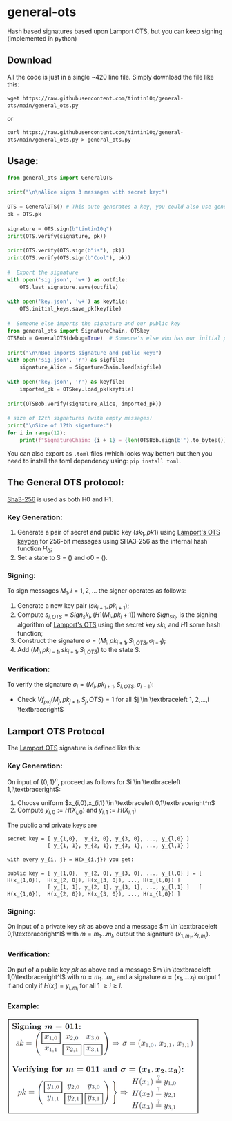 # general-ots
Hash based signatures based upon Lamport OTS, but you can keep signing (implemented in python)


## Download

All the code is just in a single ~420 line file. Simply download the file like this:

`wget https://raw.githubusercontent.com/tintin10q/general-ots/main/general_ots.py`

or

`curl https://raw.githubusercontent.com/tintin10q/general-ots/main/general_ots.py > general_ots.py`

## Usage:

```python
from general_ots import GeneralOTS

print("\n\nAlice signs 3 messages with secret key:")

OTS = GeneralOTS() # This auto generates a key, you could also use general_ots.genkey()
pk = OTS.pk 

signature = OTS.sign(b"tintin10q")
print(OTS.verify(signature, pk))

print(OTS.verify(OTS.sign(b"is"), pk))
print(OTS.verify(OTS.sign(b"Cool"), pk))

#  Export the signature
with open('sig.json', 'w+') as outfile:
    OTS.last_signature.save(outfile)

with open('key.json', 'w+') as keyfile:
    OTS.initial_keys.save_pk(keyfile)

#  Someone else imports the signature and our public key
from general_ots import SignatureChain, OTSkey
OTSBob = GeneralOTS(debug=True)  # Someone's else who has our initial pk

print("\n\nBob imports signature and public key:")
with open('sig.json', 'r') as sigfile:
    signature_Alice = SignatureChain.load(sigfile)

with open('key.json', 'r') as keyfile:
    imported_pk = OTSkey.load_pk(keyfile)

print(OTSBob.verify(signature_Alice, imported_pk))

# size of 12th signatures (with empty messages)
print("\nSize of 12th signature:")
for i in range(12):
    print(f"SignatureChain: {i + 1} = {len(OTSBob.sign(b'').to_bytes())} bytes")
```

You can also export as `.toml` files (which looks way better) but then you need to install the toml dependency using:
`pip install toml`. 

## The General OTS protocol: 

[Sha3-256](https://en.wikipedia.org/wiki/SHA-3) is used as both H0 and H1.

### Key Generation:

1. Generate a pair of secret and public key $(sk_1, pk1)$ using [Lamport's OTS keygen](https://en.wikipedia.org/wiki/Lamport_signature) for 256-bit messages using SHA3-256 as the internal hash function $H_0$;
2. Set a state to S = () and σ0 = ().

### Signing: 

To sign messages $M_1, i = 1, 2, ...$ the signer operates as follows:

1. Generate a new key pair $(sk_{i+1}, pk_{i+1});$
2. Compute $s_{i,OTS} = Sign_sk_{i}, (H1(M_i, pk_i+1))$ where $Sign_{sk_i}$, is the signing algorithm of
[Lamport's OTS](https://en.wikipedia.org/wiki/Lamport_signature) using the secret key $sk_i$, and $H1$ some hash function;
3. Construct the signature $σ = (M_i, pk_{i+1}, S_{i,OTS}, σ_{i-1})$;
4. Add $(M_i, pk_{i-1}, sk_{i+1}, S_{i,OTS})$ to the state S.

###  Verification: 

To verify the signature $σ_i = (M_i, pk_{i+1}, S_{i,OTS}, σ_{i-1})$:

- Check $Vf_{pk_j}(M_j, pk_{j+1},S_j,OTS) = 1$ for all $j \in \textbraceleft 1, 2,...,i \textbraceright$


## Lamport OTS Protocol 

The [Lamport OTS](https://en.wikipedia.org/wiki/Lamport_signature) signature is defined like this:

### Key Generation:
On input of $\{0,1\}^n$, proceed as follows for $i \in \textbraceleft 1,l\textbraceright$:
1. Choose uniform $x_{i,0},x_{i,1} \in \textbraceleft 0,1\textbraceright^n$ 
2. Compute $y_{i,0} := H(X_{i,0})$ and $y_{i,1} := H(X_{i,1})$

The public and private keys are 

```
secret key = [ y_{1,0},  y_{2, 0}, y_{3, 0}, ..., y_{l,0} ]
             [ y_{1, 1}, y_{2, 1}, y_{3, 1}, ..., y_{l,1} ]

with every y_{i, j} = H(x_{i,j}) you get:

public key = [ y_{1,0},  y_{2, 0}, y_{3, 0}, ..., y_{l,0} ] = [ H(x_{1,0}),  H(x_{2, 0}), H(x_{3, 0}), ..., H(x_{l,0}) ]
             [ y_{1, 1}, y_{2, 1}, y_{3, 1}, ..., y_{l,1} ]   [ H(x_{1,0}),  H(x_{2, 0}), H(x_{3, 0}), ..., H(x_{l,0}) ]
```

### Signing: 
On input of a private key $sk$ as above and a message $m \in \textbraceleft 0,1\textbraceright^l$ 
with $m = m_1...m_l$, output the signature $(x_{1,m_1}, x_{l,m_l})$.


###  Verification: 

On put of a public key $pk$ as above and a message $m \in \textbraceleft 1,0\textbraceright^l$
with $m = m_1...m_l$, and a signature $σ = (x_1,...x_l)$ output 1 if and only if $H(x_i) = y_{i,m_i}$ for all 1 $\geq i \geq l$.

### Example:

![lamport_example.png](lamport_example.png)

